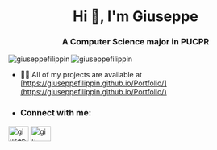 <h1 align="center">Hi 👋, I'm Giuseppe</h1>
<h3 align="center">A Computer Science major in PUCPR</h3>

<p><img align="left" src="https://github-readme-stats.vercel.app/api/top-langs?username=giuseppefilippin&show_icons=true&theme=radical&locale=en&layout=compact" alt="giuseppefilippin" /></p>

<p>&nbsp;<img align="left" src="https://github-readme-stats.vercel.app/api?username=giuseppefilippin&show_icons=true&theme=radical&locale=en" alt="giuseppefilippin" /></p>

- 👨‍💻 All of my projects are available at [https://giuseppefilippin.github.io/Portfolio/](https://giuseppefilippin.github.io/Portfolio/)
- <h3 align="left">Connect with me:</h3>
<p align="left">
<a href="https://linkedin.com/in/giuseppe-filippin-58b854251" target="blank"><img align="center" src="https://raw.githubusercontent.com/rahuldkjain/github-profile-readme-generator/master/src/images/icons/Social/linked-in-alt.svg" alt="giuseppe-filippin-58b854251" height="30" width="40" /></a>
<a href="https://instagram.com/giu__._" target="blank"><img align="center" src="https://raw.githubusercontent.com/rahuldkjain/github-profile-readme-generator/master/src/images/icons/Social/instagram.svg" alt="giu__._" height="30" width="40" /></a>
</p>
